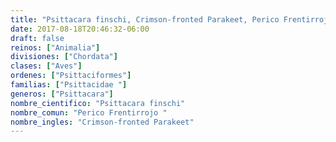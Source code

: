 ```yaml
---
title: "Psittacara finschi, Crimson-fronted Parakeet, Perico Frentirrojo "
date: 2017-08-18T20:46:32-06:00
draft: false
reinos: ["Animalia"]
divisiones: ["Chordata"]
clases: ["Aves"]
ordenes: ["Psittaciformes"]
familias: ["Psittacidae "]
generos: ["Psittacara"]
nombre_cientifico: "Psittacara finschi"
nombre_comun: "Perico Frentirrojo "
nombre_ingles: "Crimson-fronted Parakeet"
---
```

